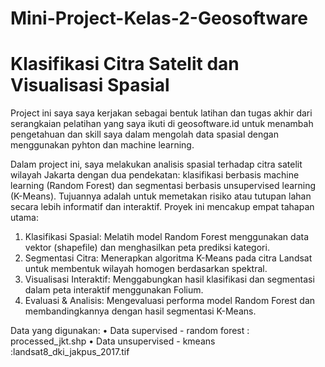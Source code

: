 # Mini-Project-Kelas-2-Geosoftware
# Klasifikasi Citra Satelit dan Visualisasi Spasial

Project ini saya saya kerjakan sebagai bentuk latihan dan tugas akhir dari serangkaian pelatihan yang saya ikuti di geosoftware.id untuk menambah pengetahuan dan skill saya dalam mengolah data spasial dengan menggunakan pyhton dan machine learning.

Dalam project ini, saya melakukan analisis spasial terhadap citra satelit wilayah Jakarta dengan dua pendekatan: klasifikasi berbasis machine learning (Random Forest) dan
segmentasi berbasis unsupervised learning (K-Means). Tujuannya adalah untuk memetakan risiko atau tutupan lahan secara lebih informatif dan interaktif.
Proyek ini mencakup empat tahapan utama:
1. Klasifikasi Spasial: Melatih model Random Forest menggunakan data vektor (shapefile) dan menghasilkan peta prediksi kategori.
2. Segmentasi Citra: Menerapkan algoritma K-Means pada citra Landsat untuk membentuk wilayah homogen berdasarkan spektral.
3. Visualisasi Interaktif: Menggabungkan hasil klasifikasi dan segmentasi dalam peta interaktif menggunakan Folium.
4. Evaluasi & Analisis: Mengevaluasi performa model Random Forest dan membandingkannya dengan hasil segmentasi K-Means.

Data yang digunakan:
• Data supervised - random forest : processed_jkt.shp
• Data unsupervised - kmeans :landsat8_dki_jakpus_2017.tif
